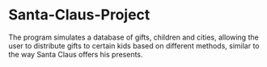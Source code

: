 # Santa-Claus-Project
The program simulates a database of gifts, children and cities, allowing the user to distribute gifts to certain kids based on different methods, similar to the way Santa Claus offers his presents.
